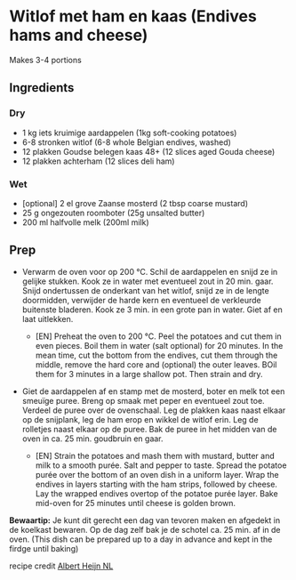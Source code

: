 # Witlof met ham en kaas (Endives hams and cheese)
Makes 3-4 portions

## Ingredients

### Dry
* 1 kg iets kruimige aardappelen (1kg soft-cooking potatoes)
* 6-8 stronken witlof (6-8 whole Belgian endives, washed)
* 12 plakken Goudse belegen kaas 48+ (12 slices aged Gouda cheese)
* 12 plakken achterham (12 slices deli ham)

### Wet
* [optional] 2 el grove Zaanse mosterd (2 tbsp coarse mustard)
* 25 g ongezouten roomboter (25g unsalted butter)
* 200 ml halfvolle melk (200ml milk)

## Prep

* Verwarm de oven voor op 200 °C. Schil de aardappelen en snijd ze in gelijke stukken. 
Kook ze in water met eventueel zout in 20 min. gaar. Snijd ondertussen de onderkant van het witlof, snijd ze in de lengte 
doormidden, verwijder de harde kern en eventueel de verkleurde buitenste bladeren. Kook ze 3 min. in een grote pan in water. 
Giet af en laat uitlekken.
  * [EN] Preheat the oven to 200 °C. Peel the potatoes and cut them in even pieces. Boil them in water (salt optional) for 20 minutes. 
  In the mean time, cut the bottom from the endives, cut them through the middle, remove the hard core and (optional) the outer leaves.
  BOil them for 3 minutes in a large shallow pot. Then strain and dry.
    
* Giet de aardappelen af en stamp met de mosterd, boter en melk tot een smeuïge puree. 
Breng op smaak met peper en eventueel zout toe. Verdeel de puree over de ovenschaal. 
Leg de plakken kaas naast elkaar op de snijplank, leg de ham erop en wikkel de witlof erin. 
Leg de rolletjes naast elkaar op de puree. Bak de puree in het midden van de oven in ca. 25 min. goudbruin en gaar.
  * [EN] Strain the potatoes and mash them with mustard, butter and milk to a smooth purée. 
Salt and pepper to taste. Spread the potatoe purée over the bottom of an oven dish in a uniform layer. Wrap the endives in layers starting with the ham strips, followed by cheese.
Lay the wrapped endives overtop of the potatoe purée layer. Bake mid-oven for 25 minutes until cheese is golden brown.

**Bewaartip:**
Je kunt dit gerecht een dag van tevoren maken en afgedekt in de koelkast bewaren. Op de dag zelf bak je de schotel ca. 25 min. af in de oven.
(This dish can be prepared up to a day in advance and kept in the firdge until baking)

recipe credit [Albert Heijn NL](https://www.ah.nl/allerhande/recept/R-R577414/witlof-met-ham-kaas-en-mosterdpuree)
